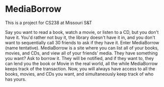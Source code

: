 MediaBorrow
===================

This is a project for CS238 at Missouri S&T

Say you want to read a book, watch a movie, or listen to a CD, but you don't have it. You'd rather not buy it, the library doesn't have it in, and you don't want to sequentially call 30 friends to ask if they have it. Enter MediaBorrow (name tentative). MediaBorrow is a site where you can list all of your books, movies, and CDs, and view all of your friends' media. They have something you want? Ask to borrow it. They will be notified, and if they want to, they can lend you the book or Movie in the real world, all the while MediaBorrow keeps track of the transaction. Now, you will always have access to all the books, movies, and CDs you want, and simultaneously keep track of who has yours.